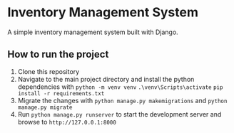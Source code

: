 # Inventory Management System

A simple inventory management system built with Django.

## How to run the project
1) Clone this repository
2) Navigate to the main project directory and install the python dependencies with `python -m venv venv`
`.\venv\Scripts\activate`
`pip install -r requirements.txt`
3) Migrate the changes with `python manage.py makemigrations` and `python manage.py migrate`
4) Run `python manage.py runserver` to start the development server and browse to `http://127.0.0.1:8000`
